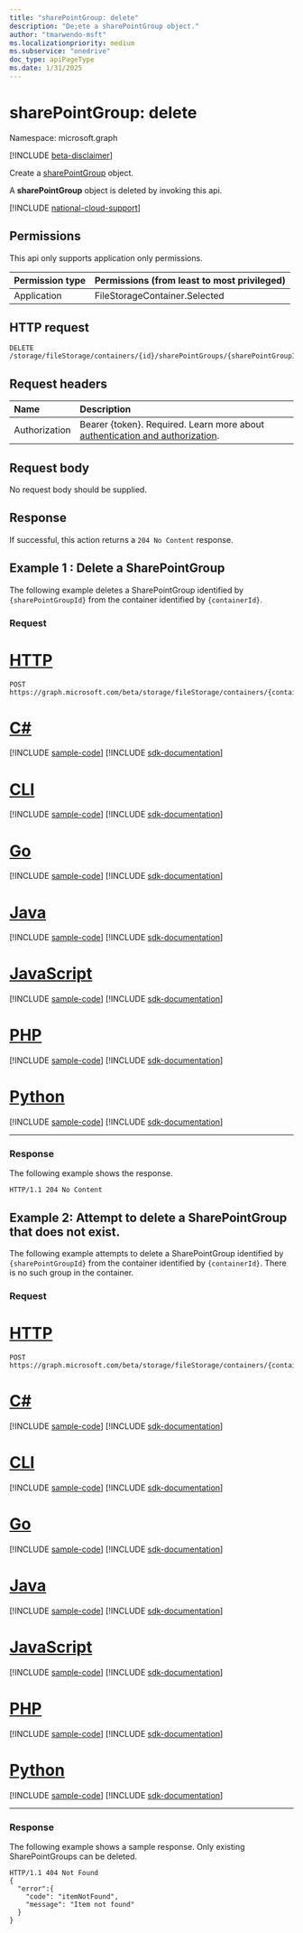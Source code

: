 ```yaml
---
title: "sharePointGroup: delete"
description: "De;ete a sharePointGroup object."
author: "tmarwendo-msft"
ms.localizationpriority: medium
ms.subservice: "onedrive"
doc_type: apiPageType
ms.date: 1/31/2025
---
```


# sharePointGroup: delete  

Namespace: microsoft.graph

[!INCLUDE [beta-disclaimer](../../includes/beta-disclaimer.md)]

Create a [sharePointGroup](../resources/sharepointgroup.md) object.

A **sharePointGroup** object is deleted by invoking this api.

[!INCLUDE [national-cloud-support](../../includes/global-us.md)]

## Permissions

This api only supports application only permissions.

|Permission type|Permissions (from least to most privileged)|
|:---|:---|
|Application|FileStorageContainer.Selected|

## HTTP request

<!-- {
  "blockType": "ignored"
}
-->
``` http
DELETE /storage/fileStorage/containers/{id}/sharePointGroups/{sharePointGroupId}
```

## Request headers

|Name|Description|
|:---|:---|
|Authorization|Bearer {token}. Required. Learn more about [authentication and authorization](/graph/auth/auth-concepts).|

## Request body
No request body should be supplied.

## Response

If successful, this action returns a `204 No Content` response.

## Example 1 : Delete a SharePointGroup
The following example deletes a SharePointGroup identified by `{sharePointGroupId}` from the container identified by `{containerId}`.

### Request
# [HTTP](#tab/http)
<!-- {
  "blockType": "request",
  "name": "delete_sharepointgroup"
}
-->
``` http
POST https://graph.microsoft.com/beta/storage/fileStorage/containers/{containerId}/sharePointGroups/{sharePointGroupId}
```

# [C#](#tab/csharp)
[!INCLUDE [sample-code](../includes/snippets/csharp/activate-filestoragecontainer-csharp-snippets.md)]
[!INCLUDE [sdk-documentation](../includes/snippets/snippets-sdk-documentation-link.md)]

# [CLI](#tab/cli)
[!INCLUDE [sample-code](../includes/snippets/cli/activate-filestoragecontainer-cli-snippets.md)]
[!INCLUDE [sdk-documentation](../includes/snippets/snippets-sdk-documentation-link.md)]

# [Go](#tab/go)
[!INCLUDE [sample-code](../includes/snippets/go/activate-filestoragecontainer-go-snippets.md)]
[!INCLUDE [sdk-documentation](../includes/snippets/snippets-sdk-documentation-link.md)]

# [Java](#tab/java)
[!INCLUDE [sample-code](../includes/snippets/java/activate-filestoragecontainer-java-snippets.md)]
[!INCLUDE [sdk-documentation](../includes/snippets/snippets-sdk-documentation-link.md)]

# [JavaScript](#tab/javascript)
[!INCLUDE [sample-code](../includes/snippets/javascript/activate-filestoragecontainer-javascript-snippets.md)]
[!INCLUDE [sdk-documentation](../includes/snippets/snippets-sdk-documentation-link.md)]

# [PHP](#tab/php)
[!INCLUDE [sample-code](../includes/snippets/php/activate-filestoragecontainer-php-snippets.md)]
[!INCLUDE [sdk-documentation](../includes/snippets/snippets-sdk-documentation-link.md)]

# [Python](#tab/python)
[!INCLUDE [sample-code](../includes/snippets/python/activate-filestoragecontainer-python-snippets.md)]
[!INCLUDE [sdk-documentation](../includes/snippets/snippets-sdk-documentation-link.md)]

---

### Response

The following example shows the response.

<!-- {
  "blockType": "response",
  "truncated": true
}
-->
``` http
HTTP/1.1 204 No Content
```

## Example 2: Attempt to delete a SharePointGroup that does not exist.

The following example attempts to delete a SharePointGroup identified by `{sharePointGroupId}` from the container identified by `{containerId}`. There is no such group in the container.

### Request
# [HTTP](#tab/http)
<!-- {
  "blockType": "request",
  "name": "delete_sharepointgroup"
}
-->
``` http
POST https://graph.microsoft.com/beta/storage/fileStorage/containers/{containerId}/sharePointGroups/{sharePointGroupId}
```

# [C#](#tab/csharp)
[!INCLUDE [sample-code](../includes/snippets/csharp/activate-filestoragecontainer-csharp-snippets.md)]
[!INCLUDE [sdk-documentation](../includes/snippets/snippets-sdk-documentation-link.md)]

# [CLI](#tab/cli)
[!INCLUDE [sample-code](../includes/snippets/cli/activate-filestoragecontainer-cli-snippets.md)]
[!INCLUDE [sdk-documentation](../includes/snippets/snippets-sdk-documentation-link.md)]

# [Go](#tab/go)
[!INCLUDE [sample-code](../includes/snippets/go/activate-filestoragecontainer-go-snippets.md)]
[!INCLUDE [sdk-documentation](../includes/snippets/snippets-sdk-documentation-link.md)]

# [Java](#tab/java)
[!INCLUDE [sample-code](../includes/snippets/java/activate-filestoragecontainer-java-snippets.md)]
[!INCLUDE [sdk-documentation](../includes/snippets/snippets-sdk-documentation-link.md)]

# [JavaScript](#tab/javascript)
[!INCLUDE [sample-code](../includes/snippets/javascript/activate-filestoragecontainer-javascript-snippets.md)]
[!INCLUDE [sdk-documentation](../includes/snippets/snippets-sdk-documentation-link.md)]

# [PHP](#tab/php)
[!INCLUDE [sample-code](../includes/snippets/php/activate-filestoragecontainer-php-snippets.md)]
[!INCLUDE [sdk-documentation](../includes/snippets/snippets-sdk-documentation-link.md)]

# [Python](#tab/python)
[!INCLUDE [sample-code](../includes/snippets/python/activate-filestoragecontainer-python-snippets.md)]
[!INCLUDE [sdk-documentation](../includes/snippets/snippets-sdk-documentation-link.md)]

---

### Response

The following example shows a sample response. Only existing SharePointGroups can be deleted.

<!-- {
  "blockType": "response",
  "truncated": true
}
-->
``` http
HTTP/1.1 404 Not Found
{
  "error":{
    "code": "itemNotFound",
    "message": "Item not found"
  }
}
```
